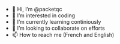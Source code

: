 - 👋 Hi, I’m @packetqc
- 👀 I’m interested in coding
- 🌱 I’m currently learning continiously
- 💞️ I’m looking to collaborate on efforts
- 📫 How to reach me (French and English)

<!--- packetqc/packetqc --->
